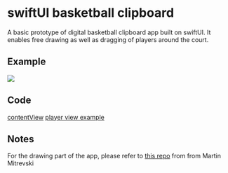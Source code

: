 # swiftUI basketball clipboard
A basic prototype of digital basketball clipboard app built on swiftUI. It enables free drawing as well as dragging of players around the court.

## Example
![](image.GIF)

## Code

[contentView](https://github.com/josedv82/swiftUI_basketball_clipboard/blob/master/ContentView.swift) 
[player view example](https://github.com/josedv82/swiftUI_basketball_clipboard/blob/master/colom.swift)

## Notes

For the drawing part of the app, please refer to [this repo](https://github.com/martinmitrevski/DrawingPadSwiftUI) from from Martin Mitrevski
